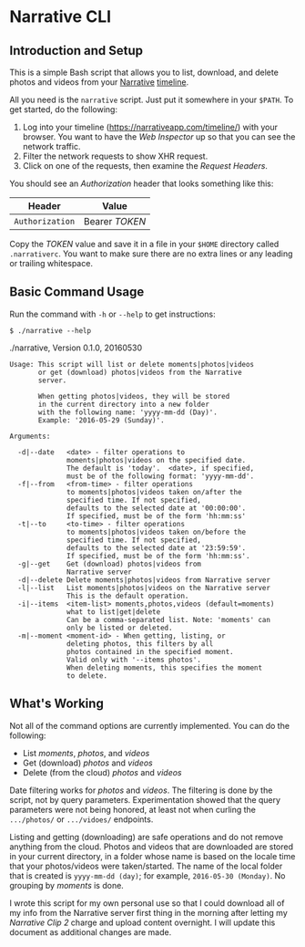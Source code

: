 # Narrative CLI

## Introduction and Setup

This is a simple Bash script that allows you to list, download, and
delete photos and videos from your [Narrative](http://getnarrative.com)
[timeline](https://narrativeapp.com/timeline/).

All you need is the `narrative` script.  Just put it somewhere in your
`$PATH`.  To get started, do the following:

1. Log into your timeline (https://narrativeapp.com/timeline/) with
   your browser.  You want to have the *Web Inspector* up so that you
   can see the network traffic.
2. Filter the network requests to show XHR request.
3. Click on one of the requests, then examine the *Request Headers*.

You should see an *Authorization* header that looks something like
this:

**Header** | **Value**
---- | ----
`Authorization` | Bearer *TOKEN*

Copy the *TOKEN* value and save it in a file in your `$HOME` directory
called `.narrativerc`.  You want to make sure there are no extra lines
or any leading or trailing whitespace.

## Basic Command Usage

Run the command with `-h` or `--help` to get instructions:

    $ ./narrative --help

./narrative, Version 0.1.0, 20160530

	Usage: This script will list or delete moments|photos|videos
		   or get (download) photos|videos from the Narrative
		   server.

		   When getting photos|videos, they will be stored
		   in the current directory into a new folder
		   with the following name: 'yyyy-mm-dd (Day)'.
		   Example: '2016-05-29 (Sunday)'.

	Arguments:

	  -d|--date   <date> - filter operations to 
				  moments|photos|videos on the specified date.
				  The default is 'today'.  <date>, if specified, 
				  must be of the following format: 'yyyy-mm-dd'.
	  -f|--from   <from-time> - filter operations 
				  to moments|photos|videos taken on/after the 
				  specified time. If not specified,
				  defaults to the selected date at '00:00:00'.
				  If specified, must be of the form 'hh:mm:ss'
	  -t|--to     <to-time> - filter operations
				  to moments|photos|videos taken on/before the
				  specified time. If not specified,
				  defaults to the selected date at '23:59:59'.
				  If specified, must be of the form 'hh:mm:ss'.
	  -g|--get    Get (download) photos|videos from
				  Narrative server
	  -d|--delete Delete moments|photos|videos from Narrative server
	  -l|--list   List moments|photos|videos on the Narrative server
				  This is the default operation.
	  -i|--items  <item-list> moments,photos,videos (default=moments)
				  what to list|get|delete
				  Can be a comma-separated list. Note: 'moments' can
				  only be listed or deleted.
	  -m|--moment <moment-id> - When getting, listing, or 
				  deleting photos, this filters by all
				  photos contained in the specified moment.
				  Valid only with '--items photos'.
				  When deleting moments, this specifies the moment
				  to delete.

## What's Working

Not all of the command options are currently implemented.  You can do
the following:

* List *moments*, *photos*, and *videos*
* Get (download) *photos* and *videos*
* Delete (from the cloud) *photos* and *videos*

Date filtering works for *photos* and *videos*.  The filtering is done
by the script, not by query parameters.  Experimentation showed that
the query parameters were not being honored, at least not when curling
the `.../photos/` or `.../vidoes/` endpoints.

Listing and getting (downloading) are safe operations and do not
remove anything from the cloud.  Photos and videos that are downloaded
are stored in your current directory, in a folder whose name is based
on the locale time that your photos/videos were taken/started.  The
name of the local folder that is created is `yyyy-mm-dd (day)`; for
example, `2016-05-30 (Monday)`. No grouping by *moments* is done.

I wrote this script for my own personal use so that I could download
all of my info from the Narrative server first thing in the morning
after letting my *Narrative Clip 2* charge and upload content
overnight.  I will update this document as additional changes are made.


